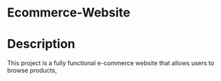 # Ecommerce-Website
# Description
This project is a fully functional e-commerce website that allows users to browse products,

